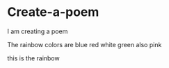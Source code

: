 # Create-a-poem
I am creating a poem

The rainbow colors are
blue
red
white
green
also 
pink

this is the rainbow
